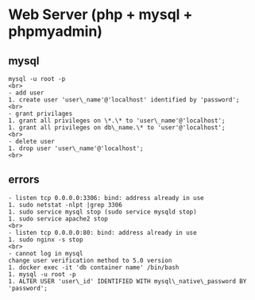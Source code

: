 # Web Server (php + mysql + phpmyadmin)

## mysql  
    mysql -u root -p
    <br>
    - add user
	1. create user 'user\_name'@'localhost' identified by 'password';  
    <br>
    - grant privilages
	1. grant all privileges on \*.\* to 'user\_name'@'localhost';
	1. grant all privileges on db\_name.\* to 'user'@'localhost';
    <br>
    - delete user
	1. drop user 'user\_name'@'localhost';
    <br>
## errors
    - listen tcp 0.0.0.0:3306: bind: address already in use
	1. sudo netstat -nlpt |grep 3306
	1. sudo service mysql stop (sudo service mysqld stop)
	1. sudo service apache2 stop
    <br>
    - listen tcp 0.0.0.0:80: bind: address already in use
	1. sudo nginx -s stop
    <br>
    - cannot log in mysql  
	change user verification method to 5.0 version
	1. docker exec -it 'db container name' /bin/bash
	1. mysql -u root -p
	1. ALTER USER 'user\_id' IDENTIFIED WITH mysql\_native\_password BY 'password';


